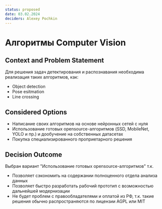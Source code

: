 ```yaml
---
status: proposed
date: 03.02.2024
deciders: Alexey Pochkin
---
```

# Алгоритмы Computer Vision

## Context and Problem Statement
Для решения задач детектирования и распознавания необходима реализация таких алгоритмов, как:
- Object detection
- Pose esitmation
- Line crossing

## Considered Options

* Написание своих алгоритмов на основе нейронных сетей с нуля
* Использование готовых opensource-алгоритмов (SSD, MobileNet, YOLO и пр.) и дообучение на собственных датасетах
* Покупка специализированного проприетарного решения

## Decision Outcome

Выбран вариант "Использование готовых opensource-алгоритмов" т.к.
- Позволяет сэкономить на содержании полноценного отдела анализа данных
- Позволяет быстро разработать рабочий прототип с возможностью дальнейшей модернизации
- Не будет проблем с правообладателями и оплатой из РФ, т.к. такие решения обычно распространяются по лицензии AGPL или MIT